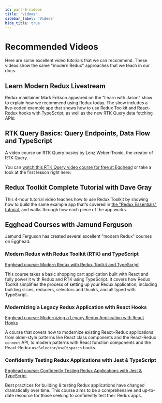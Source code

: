 ```yaml
---
id: part-6-videos
title: 'Videos'
sidebar_label: 'Videos'
hide_title: true
---
```


<!-- import LiteYouTubeEmbed from 'react-lite-youtube-embed';
import 'react-lite-youtube-embed/dist/LiteYouTubeEmbed.css' -->

# Recommended Videos

Here are some excellent video tutorials that we can recommend. These videos show the same "modern Redux" approaches that we teach in our docs.

## Learn Modern Redux Livestream

Redux maintainer Mark Erikson appeared on the "Learn with Jason" show to explain how we recommend using Redux today. The show includes a live-coded example app that shows how to use Redux Toolkit and React-Redux hooks with TypeScript, as well as the new RTK Query data fetching APIs:

<!-- <LiteYouTubeEmbed
    id="9zySeP5vH9c"
    title="Learn Modern Redux - Redux Toolkit, React-Redux Hooks, and RTK Query"
/> -->

## RTK Query Basics: Query Endpoints, Data Flow and TypeScript

A video course on RTK Query basics by Lenz Weber-Tronic, the creator of RTK Query.

You can [watch this RTK Query video course for free at Egghead](https://egghead.io/courses/rtk-query-basics-query-endpoints-data-flow-and-typescript-57ea3c43?af=7pnhj6) or take a look at the first lesson right here:

<!-- <div style={{position:"relative",paddingTop:"56.25%"}}>
  <iframe 
    src="https://app.egghead.io/lessons/redux-course-introduction-and-application-walk-through-for-rtk-query-basics/embed?af=7pnhj6" 
    title="RTK Query Video course at Egghead: Course Introduction and Application Walk through for RTK Query Basics"
    frameborder="0" 
    allowfullscreen
    style={{position:"absolute",top:0,left:0,width:"100%",height:"100%"}}
  ></iframe>
</div> -->

## Redux Toolkit Complete Tutorial with Dave Gray

This 4-hour tutorial video teaches how to use Redux Toolkit by showing how to build the same example app that's covered in [the "Redux Essentials" tutorial](./essentials/part-1-overview-concepts.md), and walks through how each piece of the app works.

<!-- <LiteYouTubeEmbed
    id="NqzdVN2tyvQ"
    title="Dave Gray - Redux Toolkit Complete Tutorial"
/> -->

## Egghead Courses with Jamund Ferguson

Jamund Ferguson has created several excellent "modern Redux" courses on Egghead.

### Modern Redux with Redux Toolkit (RTK) and TypeScript

[Egghead course: Modern Redux with Redux Toolkit and TypeScript](https://app.egghead.io/lessons/react-intro-to-modern-redux-with-rtk-and-typescript?pl=modern-redux-with-redux-toolkit-rtk-and-typescript-64f243c8&af=7pnhj6)

This course takes a basic shopping cart application built with React and fully power it with Redux and RTK using TypeScript. It covers how Redux Toolkit simplifies the process of setting up your Redux application, including building slices, reducers, selectors and thunks, and all typed with TypeScript.

### Modernizing a Legacy Redux Application with React Hooks

[Egghead course: Modernizing a Legacy Redux Application with React Hooks](https://app.egghead.io/lessons/react-setup-the-currency-conversion-calculator?pl=modernizing-a-legacy-redux-application-with-react-hooks-c528&af=7pnhj6)

A course that covers how to modernize existing React+Redux applications from older-style patterns like React class components and the React-Redux `connect` API, to modern patterns with React function components and the React-Redux `useSelector/useDispatch` hooks.

### Confidently Testing Redux Applications with Jest & TypeScript

[Egghead course: Confidently Testing Redux Applications with Jest & TypeScript](https://app.egghead.io/lessons/jest-intro-to-confidently-testing-redux-applications-with-jest-typescript?pl=confidently-testing-redux-applications-with-jest-typescript-16e17d9b&af=7pnhj6)

Best practices for building & testing Redux applications have changed dramatically over time. This course aims to be a comprehensive and up-to-date resource for those seeking to confidently test their Redux apps.
